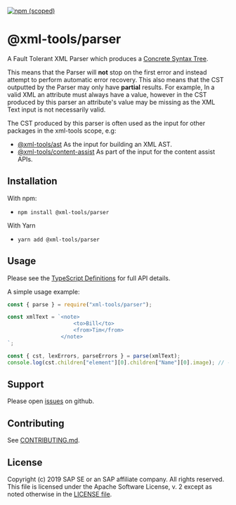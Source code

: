 [![npm (scoped)](https://img.shields.io/npm/v/@xml-tools/parser.svg)](https://www.npmjs.com/package/@xml-tools/parser)

# @xml-tools/parser

A Fault Tolerant XML Parser which produces a [Concrete Syntax Tree][cst].

This means that the Parser will **not** stop on the first error and instead attempt to perform automatic error recovery.
This also means that the CST outputted by the Parser may only have **partial** results.
For example, In a valid XML an attribute must always have a value, however in the CST produced
by this parser an attribute's value may be missing as the XML Text input is not necessarily valid.

The CST produced by this parser is often used as the input for other packages in the xml-tools scope, e.g:

- [@xml-tools/ast](../ast) As the input for building an XML AST.
- [@xml-tools/content-assist](../content-assist) As part of the input for the content assist APIs.

## Installation

With npm:

- `npm install @xml-tools/parser`

With Yarn

- `yarn add @xml-tools/parser`

## Usage

Please see the [TypeScript Definitions](./api.d.ts) for full API details.

A simple usage example:

```javascript
const { parse } = require("xml-tools/parser");

const xmlText = `<note>
                     <to>Bill</to>
                     <from>Tim</from>
                 </note>
`;

const { cst, lexErrors, parseErrors } = parse(xmlText);
console.log(cst.children["element"][0].children["Name"][0].image); // -> note
```

## Support

Please open [issues](https://github.com/SAP/xml-tols/issues) on github.

## Contributing

See [CONTRIBUTING.md](./CONTRIBUTING.md).

## License

Copyright (c) 2019 SAP SE or an SAP affiliate company. All rights reserved.
This file is licensed under the Apache Software License, v. 2 except as noted otherwise in the [LICENSE file](../../LICENSE).

[cst]: https://en.wikipedia.org/wiki/Parse_tree
